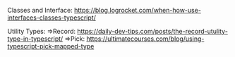 Classes and Interface: 
https://blog.logrocket.com/when-how-use-interfaces-classes-typescript/

Utility Types:
=>Record: 
https://daily-dev-tips.com/posts/the-record-utulity-type-in-typescript/
=>Pick:
https://ultimatecourses.com/blog/using-typescript-pick-mapped-type